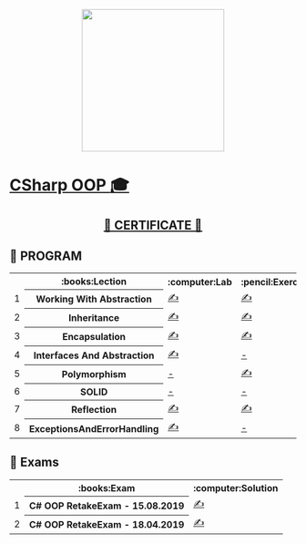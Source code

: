 <p align="center"><img src="http://spaceappschallengebulgaria.eu/sites/default/files/softuni.png" width = 250 /></p>

# <a href="https://softuni.bg/trainings/2349/csharp-oop-june-2019"> CSharp OOP :mortar_board:<p></a>

## <a href="https://softuni.bg/certificates/details/69917/6e2ff252"><p align="center">&#128170; CERTIFICATE &#128170;<p></a>

## &#128190; PROGRAM

<table>
<tr>
  <th></th><th>:books:Lection</th><th>:computer:Lab</th><th>:pencil:Exercise</th>
</tr>
<tr>
  <td>1</td>
  <th>Working With Abstraction</th>
  <td><a href="https://github.com/nikolay-doichev/Csharp-OOP-May-2019/tree/master/01.WorkingWithAbstraction_Lecture" >&#9997;</a></td>
  <td><a href="https://github.com/nikolay-doichev/Csharp-OOP-May-2019/tree/master/01.WorkingWithAbstraction_Exercise" >&#9997;</a></td>  
</tr>
<tr>
  <td>2</td>
  <th>Inheritance</th>
  <td><a href="https://github.com/nikolay-doichev/Csharp-OOP-May-2019/tree/master/02.Inheritance_Lecture" >&#9997;</a></td>
  <td><a href="https://github.com/nikolay-doichev/Csharp-OOP-May-2019/tree/master/02.Inheritance_Exercise" >&#9997;</a></td>  
</tr>
  <tr>
  <td>3</td>
    <th>Encapsulation</th>
    <td><a href="https://github.com/nikolay-doichev/Csharp-OOP-May-2019/tree/master/03.Encapsulation_Lecture" >&#9997;</a></td>
    <td><a href="https://github.com/nikolay-doichev/Csharp-OOP-May-2019/tree/master/03.Encapsulation_Exercise" >&#9997;</a></td>    
</tr>
  <tr>
  <td>4</td>
    <th>Interfaces And Abstraction</th>
    <td><a href="https://github.com/nikolay-doichev/Csharp-OOP-May-2019/tree/master/04.InterfacesAndAbstraction_Lecture" >&#9997;</a></td>
    <td><a href="" >-</a></td>    
</tr>
  <tr>
  <td>5</td>
    <th>Polymorphism</th>
    <td><a href="" >-</a></td>
    <td><a href="https://github.com/nikolay-doichev/Csharp-OOP-May-2019/tree/master/05.Polymorphism_Exercise" >&#9997;</a></td>    
</tr>
  <tr>
  <td>6</td>
    <th>SOLID</th>
    <td><a href="" >-</a></td>
    <td><a href="https://github.com/nikolay-doichev/Csharp-OOP-May-2019/tree/master/06.SOLID_Exercise/06.SOLID_Exercise" >-</a></td>    
</tr>
  <tr>
  <td>7</td>
    <th>Reflection</th>
    <td><a href="https://github.com/nikolay-doichev/Csharp-OOP-May-2019/tree/master/07.Reflection_Lecture" >&#9997;</a></td>
    <td><a href="https://github.com/nikolay-doichev/Csharp-OOP-May-2019/tree/master/07.Reflection_Exercise/07.Reflection_Exercise" >&#9997;</a></td>   
    <tr>
  <td>8</td>
    <th>ExceptionsAndErrorHandling</th>
    <td><a href="https://github.com/nikolay-doichev/Csharp-OOP-May-2019/tree/master/08.ExceptionsAndErrorHandling/08.ExceptionsAndErrorHandling" >&#9997;</a></td>
    <td><a href="" >-</a></td>
</tr>
  </tr>

  </table>
  
  ## &#128190; Exams

<table>
<tr>
  <th></th><th>:books:Exam</th><th>:computer:Solution</th>
</tr>
<tr>
  <td>1</td>
  <th>C# OOP RetakeExam - 15.08.2019</th>
  <td><a href="https://github.com/nikolay-doichev/Csharp-OOP-May-2019/tree/master/C%23%20OOP%20RetakeExam%20-%2015.08.2019" >&#9997;</a></td>
</tr>
<tr>
  <td>2</td>
  <th>C# OOP RetakeExam - 18.04.2019</th>
  <td><a href="https://github.com/nikolay-doichev/Csharp-OOP-May-2019/tree/master/C%23%20OOP%20RetakeExam%20-%2018.04.2019" >&#9997;</a></td>
</tr>
  </table>
